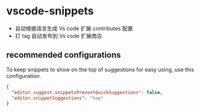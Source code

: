 # vscode-snippets

- 自动根据语言生成 Vs code 扩展 contributes 配置
- 打 tag 自动发布到 Vs code 扩展商店

## recommended configurations

To keep snippets to show on the top of suggestions for easy using, use this configuration.

```json
{
  "editor.suggest.snippetsPreventQuickSuggestions": false,
  "editor.snippetSuggestions": "top"
}
```
